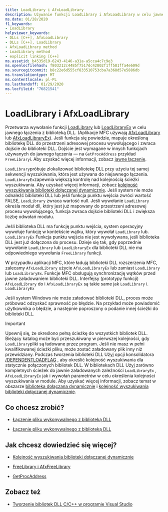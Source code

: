 ```yaml
---
title: LoadLibrary i AfxLoadLibrary
description: Używanie funkcji LoadLibrary i AfxLoadLibrary w celu jawnego ładowania bibliotek DLL w MSVC.
ms.date: 01/28/2020
f1_keywords:
- LoadLibrary
helpviewer_keywords:
- DLLs [C++], AfxLoadLibrary
- DLLs [C++], LoadLibrary
- AfxLoadLibrary method
- LoadLibrary method
- explicit linking [C++]
ms.assetid: b4535d19-6243-4146-a31a-a5cca4c7c9e3
ms.openlocfilehash: f803212c4485f7517dc42802f1ff581ffa4e609d
ms.sourcegitcommit: b8c22e6d555cf833510753cba7a368d57e5886db
ms.translationtype: MT
ms.contentlocale: pl-PL
ms.lasthandoff: 01/29/2020
ms.locfileid: "76821541"
---
```

# <a name="loadlibrary-and-afxloadlibrary"></a>LoadLibrary i AfxLoadLibrary

Przetwarza wywołanie funkcji [LoadLibrary](/windows/win32/api/libloaderapi/nf-libloaderapi-loadlibraryw) lub [LoadLibraryEx](/windows/win32/api/libloaderapi/nf-libloaderapi-loadlibraryexw) w celu jawnego łączenia z biblioteką DLL. (Aplikacje MFC używają [AfxLoadLibrary](../mfc/reference/application-information-and-management.md#afxloadlibrary) lub [AfxLoadLibraryEx](../mfc/reference/application-information-and-management.md#afxloadlibraryex)). Jeśli funkcja się powiedzie, mapuje określoną bibliotekę DLL do przestrzeni adresowej procesu wywołującego i zwraca dojście do biblioteki DLL. Dojście jest wymagane w innych funkcjach używanych do jawnego łączenia — na `GetProcAddress` przykład `FreeLibrary`i. Aby uzyskać więcej informacji, zobacz [jawne łączenie](linking-an-executable-to-a-dll.md#linking-explicitly).

`LoadLibrary`próbuje zlokalizować bibliotekę DLL przy użyciu tej samej sekwencji wyszukiwania, która jest używana do niejawnego łączenia. `LoadLibraryEx`zapewnia większą kontrolę nad kolejnością ścieżki wyszukiwania. Aby uzyskać więcej informacji, zobacz [kolejność wyszukiwania biblioteki dołączanej dynamicznie](/windows/win32/dlls/dynamic-link-library-search-order). Jeśli system nie może odnaleźć biblioteki DLL lub jeśli funkcja punktu wejścia zwróci wartość FALSE, `LoadLibrary` zwraca wartość null. Jeśli wywołanie `LoadLibrary` określa moduł dll, który jest już mapowany do przestrzeni adresowej procesu wywołującego, funkcja zwraca dojście biblioteki DLL i zwiększa liczbę odwołań modułu.

Jeśli biblioteka DLL ma funkcję punktu wejścia, system operacyjny wywołuje funkcję w kontekście wątku, który wywołał `LoadLibrary` lub. `LoadLibraryEx` Funkcja punktu wejścia nie jest wywoływana, jeśli biblioteka DLL jest już dołączona do procesu. Dzieje się tak, gdy poprzednie wywołanie `LoadLibrary` lub `LoadLibraryEx` dla biblioteki DLL nie ma odpowiedniego wywołania `FreeLibrary` funkcji.

W przypadku aplikacji MFC, które ładują biblioteki DLL rozszerzenia MFC, zalecamy `AfxLoadLibrary` użycie `AfxLoadLibraryEx` lub zamiast `LoadLibrary` lub `LoadLibraryEx`. Funkcje MFC obsługują synchronizację wątków przed jawne załadowaniem biblioteki DLL. Interfejsy (prototypy funkcji) `AfxLoadLibrary` do i `AfxLoadLibraryEx` są takie same jak `LoadLibrary` i. `LoadLibraryEx`

Jeśli system Windows nie może załadować biblioteki DLL, proces może próbować odzyskać sprawność po błędzie. Na przykład może powiadomić użytkownika o błędzie, a następnie poproszony o podanie innej ścieżki do biblioteki DLL.

> [!IMPORTANT]
> Upewnij się, że określono pełną ścieżkę do wszystkich bibliotek DLL. Bieżący katalog może być przeszukiwany w pierwszej kolejności, gdy `LoadLibrary`pliki są ładowane przez program. Jeśli nie masz w pełni kwalifikowanej ścieżki pliku, może zostać załadowany plik inny niż przewidziany. Podczas tworzenia biblioteki DLL Użyj opcji konsolidatora [/DEPENDENTLOADFLAG](reference/dependentloadflag.md) , aby określić kolejność wyszukiwania dla statycznie połączonych bibliotek DLL. W bibliotekach DLL Użyj zarówno kompletnych ścieżek do jawnie załadowanych zależności `LoadLibraryEx` , `AfxLoadLibraryEx` jak i wywołań parametrów w celu określenia kolejności wyszukiwania w module. Aby uzyskać więcej informacji, zobacz temat w obszarze [biblioteka dołączana dynamicznie](/windows/win32/dlls/dynamic-link-library-security) i [kolejność wyszukiwania biblioteki dołączanej dynamicznie](/windows/win32/dlls/dynamic-link-library-search-order).

## <a name="what-do-you-want-to-do"></a>Co chcesz zrobić?

- [Łączenie pliku wykonywalnego z biblioteką DLL](linking-an-executable-to-a-dll.md#linking-implicitly)

- [Łączenie pliku wykonywalnego z biblioteką DLL](linking-an-executable-to-a-dll.md#determining-which-linking-method-to-use)

## <a name="what-do-you-want-to-know-more-about"></a>Jak chcesz dowiedzieć się więcej?

- [Kolejność wyszukiwania biblioteki dołączanej dynamicznie](/windows/win32/Dlls/dynamic-link-library-search-order)

- [FreeLibrary i AfxFreeLibrary](freelibrary-and-afxfreelibrary.md)

- [GetProcAddress](getprocaddress.md)

## <a name="see-also"></a>Zobacz też

- [Tworzenie bibliotek DLL C/C++ w programie Visual Studio](dlls-in-visual-cpp.md)
